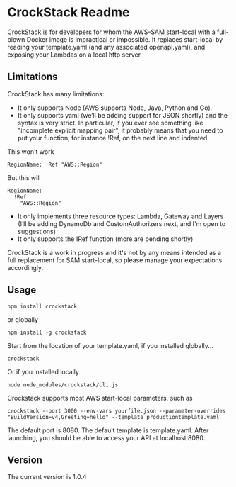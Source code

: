 # CrockStack Readme #
CrockStack is for developers for whom the AWS-SAM start-local with a full-blown Docker image is impractical or impossible.
It replaces start-local by reading your template.yaml (and any associated openapi.yaml), and exposing your Lambdas on a local http server.

## Limitations ##
CrockStack has many limitations:

* It only supports Node (AWS supports Node, Java, Python and Go).
* It only supports yaml (we’ll be adding support for JSON shortly) and the syntax is very strict. In particular, if you ever see something like "incomplete explicit mapping pair", it probably means that you need to put your function, for instance !Ref, on the next line and indented.

This won't work

    RegionName: !Ref "AWS::Region"


But this will

    RegionName:
      !Ref
        "AWS::Region"


* It only implements three resource types: Lambda, Gateway and Layers (I’ll be adding DynamoDb and CustomAuthorizers next, and I'm open to suggestions)
* It only supports the !Ref function (more are pending shortly)

CrockStack is a work in progress and it's not by any means intended as a full replacement for SAM start-local, so please manage your expectations accordingly.

## Usage ##

    npm install crockstack


or globally

    npm install -g crockstack

Start from the location of your template.yaml, if you installed globally...

    crockstack

Or if you installed locally

    node node_modules/crockstack/cli.js

Crockstack supports most AWS start-local parameters, such as

    crockstack --port 3000 --env-vars yourfile.json --parameter-overrides "BuildVersion=v4,Greeting=hello" --template productiontemplate.yaml

The default port is 8080.
The default template is template.yaml.
After launching, you should be able to access your API at localhost:8080.


## Version ##
The current version is 1.0.4